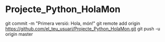 # Projecte_Python_HolaMon
git commit -m "Primera versió: Hola, món!" 
git remote add origin 
https://github.com/el_teu_usuari/Projecte_Python_HolaMon.git
git push -u origin master
